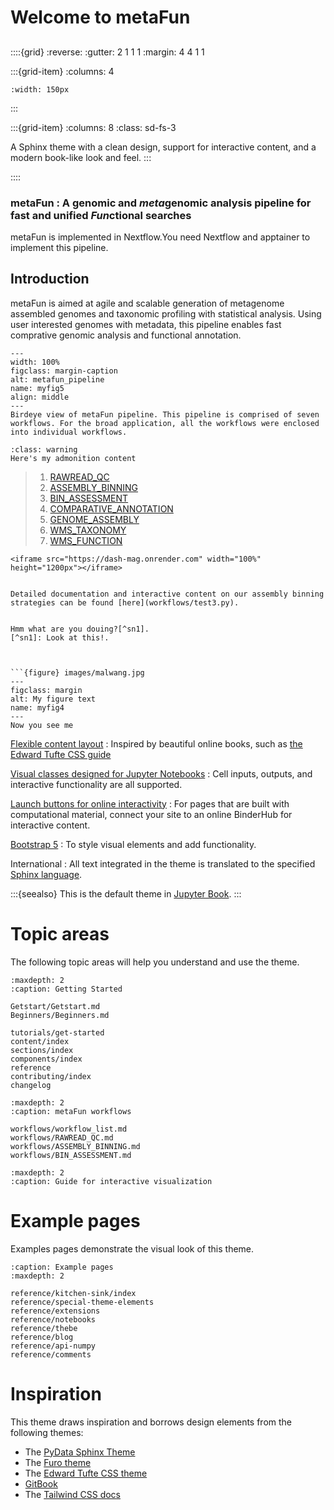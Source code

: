 
# Welcome to  metaFun
## 

::::{grid}
:reverse:
:gutter: 2 1 1 1
:margin: 4 4 1 1

:::{grid-item}
:columns: 4

```{image} ./_static/ref_picture.jpg
:width: 150px
```
:::

:::{grid-item}
:columns: 8
:class: sd-fs-3

A Sphinx theme with a clean design, support for interactive content, and a modern book-like look and feel.
:::

::::


### metaFun : A genomic and ***meta***genomic analysis pipeline for fast and unified ***Fun***ctional searches


metaFun is implemented in Nextflow.You need Nextflow and apptainer to implement this pipeline. 

## Introduction   
metaFun is aimed at agile and scalable generation of metagenome assembled genomes and taxonomic profiling with statistical analysis. Using user  interested genomes with metadata, this pipeline enables fast comprative genomic analysis and functional annotation. 


```{figure} images/pipeline_flowchart.renew.png
---
width: 100%
figclass: margin-caption
alt: metafun_pipeline
name: myfig5
align: middle
---
Birdeye view of metaFun pipeline. This pipeline is comprised of seven workflows. For the broad application, all the workflows were enclosed into individual workflows. 
```




 ```{admonition} Here's my title
:class: warning
Here's my admonition content
```

> 1. [RAWREAD_QC](RAWREAD_QC)
> 1. [ASSEMBLY_BINNING](ASSEMBLY_BINNING)
> 1. [BIN_ASSESSMENT](BIN_ASSESSMENT)
> 1. [COMPARATIVE_ANNOTATION](COMPARATIVE_ANNOTATION)
> 1. [GENOME_ASSEMBLY](GENOME_ASSEMBLY)
> 1. [WMS_TAXONOMY](WMS_TAXONOMY)
> 1. [WMS_FUNCTION](WMS_FUNCTION)

```{raw} html
<iframe src="https://dash-mag.onrender.com" width="100%" height="1200px"></iframe>


Detailed documentation and interactive content on our assembly binning strategies can be found [here](workflows/test3.py).


Hmm what are you douing?[^sn1].
[^sn1]: Look at this!.



```{figure} images/malwang.jpg
---
figclass: margin
alt: My figure text
name: myfig4
---
Now you see me 
```






[Flexible content layout](reference/special-theme-elements.md)
: Inspired by beautiful online books, such as [the Edward Tufte CSS guide](https://edwardtufte.github.io/tufte-css/)

[Visual classes designed for Jupyter Notebooks](reference/notebooks)
: Cell inputs, outputs, and interactive functionality are all supported.

[Launch buttons for online interactivity](content/launch)
: For pages that are built with computational material, connect your site to an online BinderHub for interactive content.

[Bootstrap 5](https://getbootstrap.com/docs/5.0/getting-started/introduction/)
: To style visual elements and add functionality.

International
: All text integrated in the theme is translated to the specified [Sphinx language](https://www.sphinx-doc.org/en/master/usage/configuration.html#confval-language).

:::{seealso}
This is the default theme in [Jupyter Book](https://jupyterbook.org).
:::

# Topic areas

The following topic areas will help you understand and use the theme.

```{toctree}
:maxdepth: 2
:caption: Getting Started

Getstart/Getstart.md
Beginners/Beginners.md

tutorials/get-started
content/index
sections/index
components/index
reference
contributing/index
changelog
```
```{toctree}
:maxdepth: 2
:caption: metaFun workflows

workflows/workflow_list.md
workflows/RAWREAD_QC.md
workflows/ASSEMBLY_BINNING.md
workflows/BIN_ASSESSMENT.md

```

```{toctree}
:maxdepth: 2
:caption: Guide for interactive visualization 

```



# Example pages

Examples pages demonstrate the visual look of this theme.

```{toctree}
:caption: Example pages
:maxdepth: 2

reference/kitchen-sink/index
reference/special-theme-elements
reference/extensions
reference/notebooks
reference/thebe
reference/blog
reference/api-numpy
reference/comments
```

# Inspiration

This theme draws inspiration and borrows design elements from the following themes:

- The [PyData Sphinx Theme](https://pydata-sphinx-theme.readthedocs.io/)
- The [Furo theme](https://pradyunsg.me/furo/)
- The [Edward Tufte CSS theme](https://edwardtufte.github.io/tufte-css/)
- [GitBook](https://docs.gitbook.com/)
- The [Tailwind CSS docs](https://tailwindcss.com/docs/installation)

[pypi-badge]: https://img.shields.io/pypi/v/sphinx-book-theme.svg
[pypi-link]: https://pypi.org/project/sphinx-book-theme